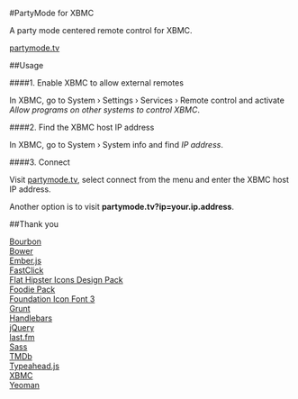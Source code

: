 #PartyMode for XBMC

A party mode centered remote control for XBMC.  

[partymode.tv](http://partymode.tv)



##Usage

####1. Enable XBMC to allow external remotes

In XBMC, go to System › Settings › Services › Remote control and activate *Allow programs on other systems to control XBMC*.


####2. Find the XBMC host IP address

In XBMC, go to System › System info and find *IP address*.


####3. Connect

Visit [partymode.tv](http://partymode.tv), select connect from the menu and enter the XBMC host IP address.

Another option is to visit **partymode.tv?ip=your.ip.address**.



##Thank you

[Bourbon](http://bourbon.io)  
[Bower](http://bower.io)  
[Ember.js](http://emberjs.com)  
[FastClick](https://github.com/ftlabs/fastclick)  
[Flat Hipster Icons Design Pack](http://bit.ly/1dNxDPr)  
[Foodie Pack](http://www.smashingmagazine.com/2013/06/17/foodie-icons)  
[Foundation Icon Font 3](http://zurb.com/playground/foundation-icon-fonts-3)  
[Grunt](http://gruntjs.com)  
[Handlebars](http://handlebarsjs.com)  
[jQuery](http://jquery.com)  
[last.fm](http://last.fm)  
[Sass](http://sass-lang.com)  
[TMDb](https://www.themoviedb.org)  
[Typeahead.js](https://twitter.github.io/typeahead.js)  
[XBMC](http://xbmc.org)  
[Yeoman](http://yeoman.io)  
